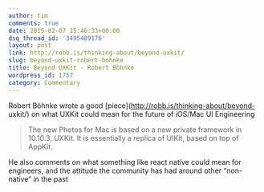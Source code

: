 ```yaml
---
author: tim
comments: true
date: 2015-02-07 15:46:33+00:00
dsq_thread_id: '3495489176'
layout: post
link: http://robb.is/thinking-about/beyond-uxkit/
slug: beyond-uxkit-robert-bohnke
title: Beyond UXKit - Robert Böhnke
wordpress_id: 1757
category: Commentary
---
```


Robert Böhnke wrote a good [piece](http://robb.is/thinking-about/beyond-
uxkit/) on what UXKit could mean for the future of iOS/Mac UI Engineering

> The new Photos for Mac is based on a new private framework in 10.10.3,
UXKit. It is essentially a replica of UIKit, based on top of AppKit.

He also comments on what something like react native could mean for engineers,
and the attitude the community has had around other “non-native” in the past
